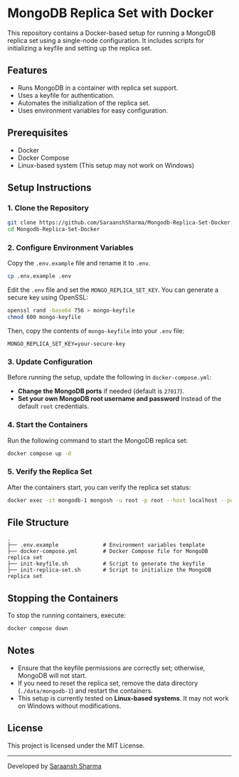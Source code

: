 # MongoDB Replica Set with Docker

This repository contains a Docker-based setup for running a MongoDB replica set using a single-node configuration. It includes scripts for initializing a keyfile and setting up the replica set.

## Features
- Runs MongoDB in a container with replica set support.
- Uses a keyfile for authentication.
- Automates the initialization of the replica set.
- Uses environment variables for easy configuration.

## Prerequisites
- Docker
- Docker Compose
- Linux-based system (This setup may not work on Windows)

## Setup Instructions

### 1. Clone the Repository
```sh
git clone https://github.com/SaraanshSharma/Mongodb-Replica-Set-Docker.git
cd Mongodb-Replica-Set-Docker
```

### 2. Configure Environment Variables
Copy the `.env.example` file and rename it to `.env`.
```sh
cp .env.example .env
```
Edit the `.env` file and set the `MONGO_REPLICA_SET_KEY`. You can generate a secure key using OpenSSL:
```sh
openssl rand -base64 756 > mongo-keyfile
chmod 600 mongo-keyfile
```
Then, copy the contents of `mongo-keyfile` into your `.env` file:
```env
MONGO_REPLICA_SET_KEY=your-secure-key
```

### 3. Update Configuration
Before running the setup, update the following in `docker-compose.yml`:
- **Change the MongoDB ports** if needed (default is `27017`).
- **Set your own MongoDB root username and password** instead of the default `root` credentials.

### 4. Start the Containers
Run the following command to start the MongoDB replica set:
```sh
docker compose up -d
```

### 5. Verify the Replica Set
After the containers start, you can verify the replica set status:
```sh
docker exec -it mongodb-1 mongosh -u root -p root --host localhost --port 27017 --eval "rs.status()"
```

## File Structure
```
.
├── .env.example              # Environment variables template
├── docker-compose.yml        # Docker Compose file for MongoDB replica set
├── init-keyfile.sh           # Script to generate the keyfile
├── init-replica-set.sh       # Script to initialize the MongoDB replica set
```

## Stopping the Containers
To stop the running containers, execute:
```sh
docker compose down
```

## Notes
- Ensure that the keyfile permissions are correctly set; otherwise, MongoDB will not start.
- If you need to reset the replica set, remove the data directory (`./data/mongodb-1`) and restart the containers.
- This setup is currently tested on **Linux-based systems**. It may not work on Windows without modifications.

## License
This project is licensed under the MIT License.

---
Developed by [Saraansh Sharma](https://github.com/SaraanshSharma)

